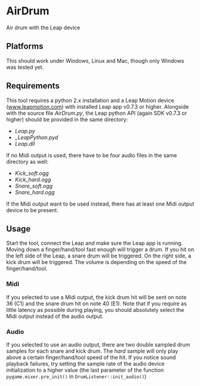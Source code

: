 AirDrum
=======

Air drum with the Leap device

## Platforms

This should work under Windows, Linux and Mac, though only Windows was tested yet.

## Requirements

This tool requires a python 2.x installation and a Leap Motion device (www.leapmotion.com) with installed Leap app v0.7.3 or higher.
Alongside with the source file *AirDrum.py*, the Leap python API (again SDK v0.7.3 or higher) should be provided in the same directory:

* *Leap.py*
* *_LeapPython.pyd*
* *Leap.dll*

If no Midi output is used, there have to be four audio files in the same directory as well:

* *Kick_soft.ogg*
* *Kick_hard.ogg*
* *Snare_soft.ogg*
* *Snare_hard.ogg*

If the Midi output want to be used instead, there has at least one Midi output device to be present.

## Usage

Start the tool, connect the Leap and make sure the Leap app is running. Moving down a finger/hand/tool fast enough will trigger a drum. If you hit on the left side of the Leap, a snare drum will be triggered. On the right side, a kick drum will be triggered. The volume is depending on the speed of the finger/hand/tool.

### Midi

If you selected to use a Midi output, the kick drum hit will be sent on note 36 (C1) and the snare drum hit on note 40 (E1).
Note that if you require as little latency as possible during playing, you should absolutely select the Midi output instead of the audio output. 

### Audio

If you selected to use an audio output, there are two double sampled drum samples for each snare and kick drum. The *hard* sample will only play above a certain finger/hand/tool speed of the hit.
If you notice sound playback failures, try setting the sample rate of the audio device initialization to a higher value (the last parameter of the function `pygame.mixer.pre_init()` in `DrumListener::init_audio()`)